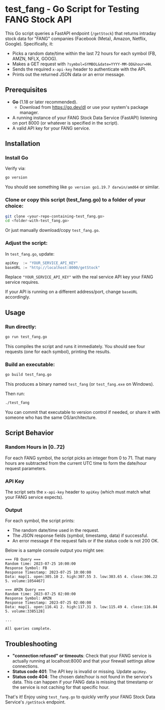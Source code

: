 # test_fang - Go Script for Testing FANG Stock API

This Go script queries a FastAPI endpoint (`/getStock`) that returns intraday stock data for "FANG" companies (Facebook (Meta), Amazon, Netflix, Google). Specifically, it:

- Picks a random date/time within the last 72 hours for each symbol (FB, AMZN, NFLX, GOOG).
- Makes a GET request with `?symbol=SYMBOL&date=YYYY-MM-DD&hour=HH`.
- Sends the required `x-api-key` header to authenticate with the API.
- Prints out the returned JSON data or an error message.

## Prerequisites

- **Go** (1.18 or later recommended).
  - Download from https://go.dev/dl or use your system's package manager.
- A running instance of your FANG Stock Data Service (FastAPI) listening on port 8000 (or whatever is specified in the script).
- A valid API key for your FANG service.

## Installation

### Install Go
Verify via:

```bash
go version
```

You should see something like `go version go1.19.7 darwin/amd64` or similar.

### Clone or copy this script (test_fang.go) to a folder of your choice:

```bash
git clone <your-repo-containing-test_fang.go>
cd <folder-with-test_fang.go>
```

Or just manually download/copy `test_fang.go`.

### Adjust the script:

In `test_fang.go`, update:

```go
apiKey  := "YOUR_SERVICE_API_KEY"
baseURL := "http://localhost:8000/getStock"
```

Replace `"YOUR_SERVICE_API_KEY"` with the real service API key your FANG service requires.

If your API is running on a different address/port, change `baseURL` accordingly.

## Usage

### Run directly:

```bash
go run test_fang.go
```

This compiles the script and runs it immediately. You should see four requests (one for each symbol), printing the results.

### Build an executable:

```bash
go build test_fang.go
```

This produces a binary named `test_fang` (or `test_fang.exe` on Windows).

Then run:

```bash
./test_fang
```

You can commit that executable to version control if needed, or share it with someone who has the same OS/architecture.

## Script Behavior

### Random Hours in [0..72)
For each FANG symbol, the script picks an integer from 0 to 71. That many hours are subtracted from the current UTC time to form the date/hour request parameters.

### API Key
The script sets the `x-api-key` header to `apiKey` (which must match what your FANG service expects).

### Output
For each symbol, the script prints:

- The random date/time used in the request.
- The JSON response fields (symbol, timestamp, data) if successful.
- An error message if the request fails or if the status code is not 200 OK.

Below is a sample console output you might see:

```
=== FB Query ===
Random time: 2023-07-25 10:00:00
Response Symbol: FB
Response Timestamp: 2023-07-25 10:00:00
Data: map[1. open:305.10 2. high:307.55 3. low:303.65 4. close:306.22 5. volume:1054467]

=== AMZN Query ===
Random time: 2023-07-25 02:00:00
Response Symbol: AMZN
Response Timestamp: 2023-07-25 02:00:00
Data: map[1. open:116.41 2. high:117.31 3. low:115.49 4. close:116.84 5. volume:3385128]

...

All queries complete.
```

## Troubleshooting

- **"connection refused" or timeouts**: Check that your FANG service is actually running at localhost:8000 and that your firewall settings allow connections.
- **Status code 401**: The API key is invalid or missing. Update `apiKey`.
- **Status code 404**: The chosen date/hour is not found in the service's data. This can happen if your FANG data is missing that timestamp or the service is not caching for that specific hour.

That's it! Enjoy using `test_fang.go` to quickly verify your FANG Stock Data Service's `/getStock` endpoint.
